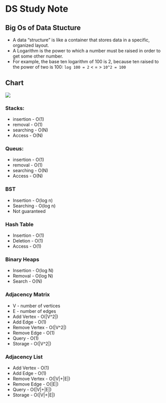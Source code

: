 # DS Study Note

## Big Os of Data Stucture
- A data “structure” is like a container that stores data in a specific, organized layout. 
- A Logarithm is the power to which a number must be raised in order to get some other number.
- For example, the base ten logarithm of 100 is 2, because ten raised to the power of two is 100:
```log 100 = 2``` < = > ```10^2 = 100```

## Chart
<img src="./assets/bigOchart.png">

### Stacks:
- insertion - O(1)
- removal - O(1)
- searching - O(N)
- Access - O(N)

### Queus:
- insertion - O(1)
- removal - O(1)
- searching - O(N)
- Access - O(N)

### BST
- Insertion - O(log n)
- Searching - O(log n)
- Not guaranteed

### Hash Table
- Insertion - O(1)
- Deletion - O(1)
- Access - O(1)

### Binary Heaps
- Insertion - O(log N)
- Removal - O(log N)
- Search - O(N)

### Adjacency Matrix
- V - number of vertices
- E - number of edges
- Add Vertex - O(|V^2|)
- Add Edge - O(1)
- Remove Vertex - O(|V^2|)
- Remove Edge - O(1)
- Query - O(1)
- Storage - O(|V^2|)

### Adjacency List
- Add Vertex - O(1)
- Add Edge - O(1)
- Remove Vertex - O(|V|+|E|)
- Remove Edge - O(|E|)
- Query - O(|V|+|E|)
- Storage - O(|V|+|E|)
